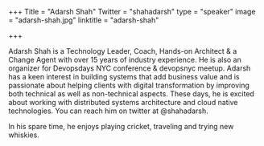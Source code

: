 +++
Title = "Adarsh Shah"
Twitter = "shahadarsh"
type = "speaker"
image = "adarsh-shah.jpg"
linktitle = "adarsh-shah"

+++

Adarsh Shah is a Technology Leader, Coach, Hands-on Architect & a Change Agent with over 15 years of industry experience. He is also an organizer for Devopsdays NYC conference & devopsnyc meetup. Adarsh has a keen interest in building systems that add business value and is passionate about helping clients with digital transformation by improving both technical as well as non-technical aspects. These days, he is excited about working with distributed systems architecture and cloud native technologies. You can reach him on twitter at @shahadarsh.

In his spare time, he enjoys playing cricket, traveling and trying new whiskies.
